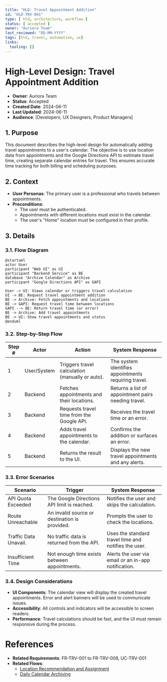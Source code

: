 ```yaml
---
title: "HLD: Travel Appointment Addition"
id: "HLD-TRV-001"
type: [ hld, architecture, workflow ]
status: [ accepted ]
owner: "Auriora Team"
last_reviewed: "DD-MM-YYYY"
tags: [hld, travel, automation, ux]
links:
  tooling: []
---
```


# High-Level Design: Travel Appointment Addition

- **Owner**: Auriora Team
- **Status**: Accepted
- **Created Date**: 2024-06-11
- **Last Updated**: 2024-06-11
- **Audience**: [Developers, UX Designers, Product Managers]

## 1. Purpose

This document describes the high-level design for automatically adding travel appointments to a user's calendar. The objective is to use location data from appointments and the Google Directions API to estimate travel time, creating separate calendar entries for travel. This ensures accurate time tracking for both billing and scheduling purposes.

## 2. Context

- **User Personas**: The primary user is a professional who travels between appointments.
- **Preconditions**:
  - The user must be authenticated.
  - Appointments with different locations must exist in the calendar.
  - The user's "Home" location must be configured in their profile.

## 3. Details

### 3.1. Flow Diagram

```mermaid
@startuml
actor User
participant "Web UI" as UI
participant "Backend Service" as BE
database "Archive Calendar" as Archive
participant "Google Directions API" as GAPI

User -> UI: Views calendar or triggers travel calculation
UI -> BE: Request travel appointment addition
BE -> Archive: Fetch appointments and locations
BE -> GAPI: Request travel time between locations
GAPI --> BE: Return travel time (or error)
BE -> Archive: Add travel appointments
BE -> UI: Show travel appointments and status
@enduml
```

### 3.2. Step-by-Step Flow

| Step # | Actor        | Action                                      | System Response                                      |
|--------|--------------|---------------------------------------------|------------------------------------------------------|
| 1      | User/System  | Triggers travel calculation (manually or auto). | The system identifies appointments requiring travel. |
| 2      | Backend      | Fetches appointments and their locations.   | Returns a list of appointment pairs needing travel.  |
| 3      | Backend      | Requests travel time from the Google API.   | Receives the travel time or an error.                |
| 4      | Backend      | Adds travel appointments to the calendar.   | Confirms the addition or surfaces an error.          |
| 5      | Backend      | Returns the result to the UI.               | Displays the new travel appointments and any alerts. |

### 3.3. Error Scenarios

| Scenario              | Trigger                                     | System Response                                 |
|-----------------------|---------------------------------------------|-------------------------------------------------|
| API Quota Exceeded    | The Google Directions API limit is reached. | Notifies the user and skips the calculation.    |
| Route Unreachable     | An invalid source or destination is provided. | Prompts the user to check the locations.        |
| Traffic Data Unavail. | No traffic data is returned from the API.   | Uses the standard travel time and notifies the user. |
| Insufficient Time     | Not enough time exists between appointments.| Alerts the user via email or an in-app notification. |

### 3.4. Design Considerations

- **UI Components**: The calendar view will display the created travel appointments. Error and alert banners will be used to communicate issues.
- **Accessibility**: All controls and indicators will be accessible to screen readers.
- **Performance**: Travel calculations should be fast, and the UI must remain responsive during the process.

# References

- **Related Requirements**: FR-TRV-001 to FR-TRV-008, UC-TRV-001
- **Related Flows**:
  - [Location Recommendation and Assignment](./HLD-LOC-001-Location-Recommendation-and-Assignment.md)
  - [Daily Calendar Archiving](./HLD-CAL-001-Daily-Calendar-Archiving.md)